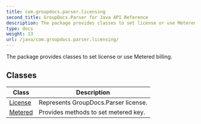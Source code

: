 ```yaml
---
title: com.groupdocs.parser.licensing
second_title: GroupDocs.Parser for Java API Reference
description: The package provides classes to set license or use Metered billing.
type: docs
weight: 13
url: /java/com.groupdocs.parser.licensing/
---
```


The package provides classes to set license or use Metered billing.


## Classes

| Class | Description |
| --- | --- |
| [License](../com.groupdocs.parser.licensing/license) | Represents GroupDocs.Parser license. |
| [Metered](../com.groupdocs.parser.licensing/metered) | Provides methods to set metered key. |
